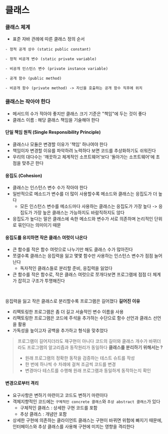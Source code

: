 # 클래스

### 클래스 체계
- 표준 자바 관례에 따른 클래스 정의 순서
```
- 정적 공개 상수 (static public constant)

- 정적 비공개 변수 (static private variable)

- 비공개 인스턴스 변수 (private instance variable)

- 공개 함수 (public method)

- 비공개 함수 (private method) -> 자신을 호출하는 공개 함수 직후에 위치

```

### 클래스는 작아야 한다
- 메서드의 수가 적아야 좋지만 클래스 크기 기준은 "책임"에 두는 것이 좋다 
- 클래스 이름 : 해당 클래스 책임을 기술해야 한다

#### 단일 책임 원칙 (Single Responsibility Principle)
- 클래스나 모듈은 변경할 이유가 '책임' 하나여야 한다
- 책임이자 변경할 이유를 파악하려 노력하다 보면 코드를 추상화하기도 쉬워진다
- 우리의 대다수는 '깨끗하고 체계적인 소프트웨어'보다 '돌아가는 소프트웨어'에 초점을 맞추곤 한다

#### 응집도 (Cohesion)
- 클래스는 인스턴스 변수 수가 작아야 한다
- 일반적으로 메소드가 변수를 더 많이 사용할수록 메소드와 클래스는 응집도가 더 높다
    - 모든 인스턴스 변수를 메소드마다 사용하는 클래스는 응집도가 가장 높다
    -> 응집도가 가장 높은 클래스는 가능하지도 바람직하지도 않다
- 응집도가 높다는 말은 클래스에 속한 메소드와 변수가 서로 의존하며 논리적인 단위로 묶인다는 의미이기 때문

#### 응집도를 유지하면 작은 클래스 여럿이 나온다
- 큰 함수를 작은 함수 여럿으로 나누기만 해도 클래스 수가 많아진다
- 쪼갤수록 클래스는 응집력을 잃고 몇몇 함수만 사용하는 인스턴스 변수가 점점 늘어난다
    - 독자적인 클래스들로 분리할 준비, 응집력을 잃었다
- 큰 함수를 작은 함수로, 작은 클래스 여럿으로 쪼개다보면 프로그램에 점점 더 체계가 잡히고 구조가 투명해진다

<br>

응집력을 잃고 작은 클래스로 분리할수록 프로그램은 길어졌다
**길어진 이유**
- 리팩토링한 프로그램은 좀 더 길고 서술적인 변수 이름을 사용
- 리팩토링한 프로그램은 코드에 주석을 추가하는 수단으로 함수 선언과 클래스 선언을 활용
- 가독성을 높이고자 공백을 추가하고 형식을 맞추었다

> 프로그램이 길어지더라도 재구현이 아니다
> 코드의 길이와 클래스 개수가 바뀌더라도 프로그램의 알고리즘과 동작원리가 동일하다
> **클래스를 분리하기 위해서는 ?**
> - 원래 프로그램의 정확한 동작을 검증하는 테스트 슈트를 작성
> - 한 번에 하나씩 수 차례에 걸쳐 조금씩 코드를 변경
> - 변경마다 테스트를 수행해 원래 프로그램과 동일하게 동작하는지 확인

#### 변경으로부터 격리
- 요구사항은 변하기 마련이고 코드도 변하기 마련이다
- 객체지향적인 코드에는 `구체적인 concrete 클래스`와 `추상 abstract 클래스`가 있다
    - 구체적인 클래스 : 상세한 구현 코드를 포함
    - 추상 클래스 : 개념만 포함
- 상세한 구현에 의존하는 클라이언트 클래스는 구현이 바뀌면 위험에 빠지기 때문에, 인터페이스와 추상 클래스를 사용해 구현에 미치는 영향을 격리한다
